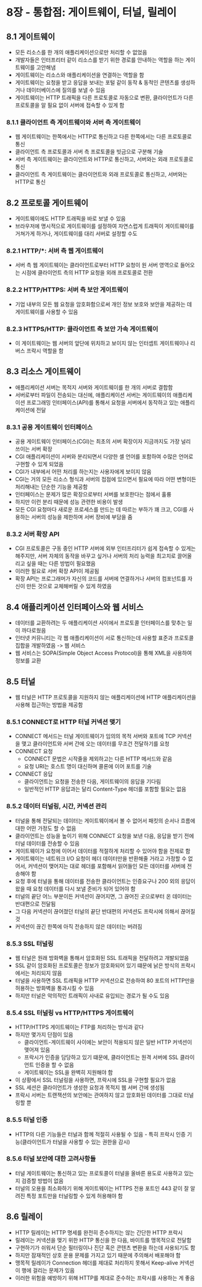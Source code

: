 # 8장 - 통합점: 게이트웨이, 터널, 릴레이

## 8.1 게이트웨이
- 모든 리소스를 한 개의 애플리케이션으로만 처리할 수 없었음
- 개발자들은 인터프리터 같이 리소스를 받기 위한 경로를 안내하는 역할을 하는 게이트웨이를 고안해냄
- 게이트웨이는 리소스와 애플리케이션을 연결하는 역할을 함
- 게이트웨이는 요청을 받고 응답을 보내는 포털 같이 동작 & 동적인 콘텐츠를 생성하거나 데이터베이스에 질의를 보낼 수 있음
- 게이트웨이는 HTTP 트래픽을 다른 프로토콜로 자동으로 변환, 클라이언트가 다른 프로토콜을 알 필요 없이 서버에 접속할 수 있게 함

### 8.1.1 클라이언트 측 게이트웨이와 서버 측 게이트웨이
- 웹 게이트웨이는 한쪽에서는 HTTP로 통신하고 다른 한쪽에서는 다른 프로토콜로 통신
- 클라이언트 측 프로토콜과 서버 측 프로토콜을 빗금으로 구분해 기술
- 서버 측 게이트웨이는 클라이언트와 HTTP로 통신하고, 서버와는 외래 프로토콜로 통신
- 클라이언트 측 게이트웨이는 클라이언트와 외래 프로토콜로 통신하고, 서버와는 HTTP로 통신

## 8.2 프로토콜 게이트웨이
- 게이트웨이에도 HTTP 트래픽을 바로 보낼 수 있음
- 브라우저에 명시적으로 게이트웨이를 설정하여 자연스럽게 트래픽이 게이트웨이를 거쳐가게 하거나, 게이트웨이를 대리 서버로 설정할 수도

### 8.2.1 HTTP/*: 서버 측 웹 게이트웨이
- 서버 측 웹 게이트웨이는 클라이언트로부터 HTTP 요청이 원 서버 영역으로 들어오는 시점에 클라이언트 측의 HTTP 요청을 외래 프로토콜로 전환
### 8.2.2 HTTP/HTTPS: 서버 측 보안 게이트웨이
- 기업 내부의 모든 웹 요청을 암호화함으로써 개인 정보 보호와 보안을 제공하는 데 게이트웨이를 사용할 수 있음
### 8.2.3 HTTPS/HTTP: 클라이언트 측 보안 가속 게이트웨이
- 이 게이트웨이는 웹 서버의 앞단에 위치하고 보이지 않는 인터셉트 게이트웨이나 리버스 프락시 역할을 함

## 8.3 리소스 게이트웨이
- 애플리케이션 서버는 목적지 서버와 게이트웨이를 한 개의 서버로 결합함
- 서버로부터 파일이 전송되는 대신에, 애플리케이션 서버는 게이트웨이의 애플리케이션 프로그래밍 인터페이스(API)를 통해서 요청을 서버에서 동작하고 있는 애플리케이션에 전달
### 8.3.1 공용 게이트웨이 인터페이스
- 공용 게이트웨이 인터페이스(CGI)는 최초의 서버 확장이자 지금까지도 가장 널리 쓰이는 서버 확장
- CGI 애플리케이션이 서버와 분리되면서 다양한 셸 언어를 포함하여 수많은 언어로 구현할 수 있게 되었음
- CGI가 내부에서 어떤 처리를 하는지는 사용자에게 보이지 않음
- CGI는 거의 모든 리소스 형식과 서버의 접점에 있으면서 필요에 따라 어떤 변형이든 처리해내는 단순한 기능을 제공함
- 인터페이스는 문제가 많은 확장으로부터 서버를 보호한다는 점에서 훌륭
- 하지만 이런 분리 때문에 성능 관련한 비용이 발생
- 모든 CGI 요청마다 새로운 프로세스를 만드는 데 따르는 부하가 꽤 크고, CGI를 사용하는 서버의 성능을 제한하며 서버 장비에 부담을 줌
### 8.3.2 서버 확장 API
- CGI 프로토콜은 구동 중인 HTTP 서버에 외부 인터프리터가 쉽게 접속할 수 있게는 해주지만, 서버 자체의 동작을 바꾸고 싶거나 서버의 처리 능력을 최고치로 끌어올리고
싶을 때는 다른 방법이 필요했음
- 이러한 필요로 서버 확장 API이 제공됨  
- 확장 API는 프로그래머가 자신의 코드를 서버에 연결하거나 서버의 컴포넌트를 자신이 만든 것으로 교체해버릴 수 있게 하였음

## 8.4 애플리케이션 인터페이스와 웹 서비스
- 데이터를 교환하려는 두 애플리케이션 사이에서 프로토콜 인터페이스를 맞추는 일이 까다로웠음
- 인터넷 커뮤니티는 각 웹 애플리케이션이 서로 통신하는데 사용할 표준과 프로토콜 집합을 개발하였음 -> 웹 서비스
- 웹 서비스는 SOPA(Simple Object Access Protocol)을 통해 XML을 사용하여 정보를 교환

## 8.5 터널
- 웹 터널은 HTTP 프로토콜을 지원하지 않는 애플리케이션에 HTTP 애플리케이션을 사용해 접근하는 방법을 제공함
### 8.5.1 CONNECT로 HTTP 터널 커넥션 맺기
- CONNECT 메서드는 터널 게이트웨이가 임의의 목적 서버와 포트에 TCP 커넥션을 맺고 클라이언트와 서버 간에 오는 데이터를 무조건 전달하기를 요청
- CONNECT 요청
    - CONNECT 문법은 시작줄을 제외하고는 다른 HTTP 메서드와 같음
    - 요청 URI는 호스트 명이 대신하며 콜론에 이어 포트를 기술
- CONNECT 응답
    - 클라이언트는 요청을 전송한 다음, 게이트웨이의 응답을 기다림
    - 일반적인 HTTP 응답과는 달리 Content-Type 헤더를 포함할 필요는 없음
### 8.5.2 데이터 터널링, 시간, 커넥션 관리
- 터널을 통해 전달되는 데이터는 게이트웨이에서 볼 수 없어서 패킷의 순서나 흐름에 대한 어떤 가정도 할 수 없음
- 클라이언트는 성능을 높이기 위해 CONNECT 요청을 보낸 다음, 응답을 받기 전에 터널 데이터를 전송할 수 있음
- 게이트웨이가 요청에 이어서 데이터를 적절하게 처리할 수 있어야 함을 전제로 함
- 게이트웨이는 네트워크 I/O 요청이 헤더 데이터만을 반환해줄 거라고 가정할 수 없어서, 커넥션이 맺어지는 대로 헤더를 포함해서 읽어들인 모든 데이터를 서버에 전송해야 함
- 요청 후에 터널을 통해 데이터를 전송한 클라이언트는 인증요구나 200 외의 응답이 왔을 때 요청 데이터를 다시 보낼 준비가 되어 있어야 함
- 터널의 끝단 어느 부분이든 커넥션이 끊어지면, 그 끊어진 곳으로부터 온 데이터는 반대편으로 전달됨
- 그 다음 커넥션이 끊어졌던 터널의 끝단 반대편의 커넥션도 프락시에 의해서 끊어질 것
- 커넥션이 끊긴 한쪽에 아직 전송하지 않은 데이터는 버려짐
### 8.5.3 SSL 터널링
- 웹 터널은 원래 방화벽을 통해서 암호화된 SSL 트래픽을 전달하려고 개발되었음
- SSL 같이 암호화된 프로토콜은 정보가 암호화되어 있기 떄문에 낡은 방식의 프락시에서는 처리되지 않음
- 터널을 사용하면 SSL 트래픽을 HTTP 커넥션으로 전송하여 80 포트의 HTTP만을 허용하는 방화벽을 통과시킬 수 있음
- 하지만 터널은 악의적인 트래픽이 사내로 유입되는 경로가 될 수도 있음
### 8.5.4 SSL 터널링 vs HTTP/HTTPS 게이트웨이
- HTTP/HTTPS 게이트웨이는 FTP를 처리하는 방식과 같다
- 하지만 몇가지 단점이 있음
    - 클라이언트-게이트웨이 사이에는 보안이 적용되지 않은 일반 HTTP 커넥션이 맺어져 있음
    - 프락시가 인증을 담당하고 있기 떄문에, 클라이언트는 원격 서버에 SSL 클라이언트 인증을 할 수 없음
    - 게이트웨이는 SSL을 완벽히 지원해야 함
- 이 상황에서 SSL 터널링을 사용하면, 프락시에 SSL을 구현할 필요가 없음
- SSL 세션은 클라이언트가 생성한 요청과 목적지 웹 서버 간에 생성됨
- 프락시 서버는 트랜잭션의 보안에는 관여하지 않고 암호화된 데이터를 그대로 터널링할 뿐
### 8.5.5 터널 인증
- HTTP의 다른 기능들은 터널과 함께 적절히 사용될 수 있음 - 특히 프락시 인증 기능(클라이언트가 터널을 사용할 수 있는 권한을 감시)
### 8.5.6 터널 보안에 대한 고려사항들
- 터널 게이트웨이는 통신하고 있는 프로토콜이 터널을 올바른 용도로 사용하고 있는지 검증할 방법이 없음
- 터널의 오용을 최소화하기 위해 게이트웨이는 HTTPS 전용 포트인 443 같이 잘 알려진 특정 포트만을 터널링할 수 있게 허용해야 함

## 8.6 릴레이
- HTTP 릴레이는 HTTP 명세를 완전히 준수하지는 않는 간단한 HTTP 프락시
- 릴레이는 커넥션을 맺기 위한 HTTP 통신을 한 다음, 바이트를 맹목적으로 전달함
- 구현하기가 쉬워서 단순 필터링이나 진단 혹은 콘텐츠 변환을 하는데 사용되기도 함
- 하지만 잠재적인 상호 운용 문제를 가지고 있기 때문에 주의해서 배포해야 함
- 맹목적 릴레이가 Connection 헤더를 제대로 처리하지 못해서 Keep-alive 커넥션이 행에 걸리는 문제가 있음
- 이러한 위험을 예방하기 위해 HTTP를 제대로 준수하는 프락시를 사용하는 게 좋음



